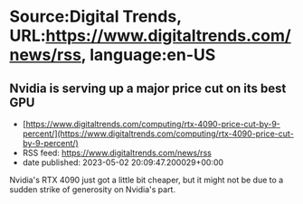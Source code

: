 # Source:Digital Trends, URL:https://www.digitaltrends.com/news/rss, language:en-US

## Nvidia is serving up a major price cut on its best GPU
 - [https://www.digitaltrends.com/computing/rtx-4090-price-cut-by-9-percent/](https://www.digitaltrends.com/computing/rtx-4090-price-cut-by-9-percent/)
 - RSS feed: https://www.digitaltrends.com/news/rss
 - date published: 2023-05-02 20:09:47.200029+00:00

Nvidia's RTX 4090 just got a little bit cheaper, but it might not be due to a sudden strike of generosity on Nvidia's part.

